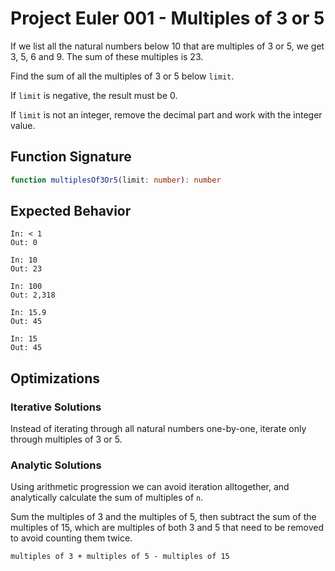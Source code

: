 # Project Euler 001 - Multiples of 3 or 5

If we list all the natural numbers below 10 that are multiples of 3 or 5, we
get 3, 5, 6 and 9. The sum of these multiples is 23.

Find the sum of all the multiples of 3 or 5 below `limit`.

If `limit` is negative, the result must be 0.

If `limit` is not an integer, remove the decimal part and work with the
integer value.

## Function Signature

```typescript
function multiplesOf3Or5(limit: number): number
```

## Expected Behavior

```
In: < 1
Out: 0

In: 10
Out: 23

In: 100
Out: 2,318

In: 15.9
Out: 45

In: 15
Out: 45
```

## Optimizations

### Iterative Solutions

Instead of iterating through all natural numbers one-by-one, iterate only
through multiples of 3 or 5.

### Analytic Solutions

Using arithmetic progression we can avoid iteration alltogether, and
analytically calculate the sum of multiples of `n`.

Sum the multiples of 3 and the multiples of 5, then subtract the sum of the
multiples of 15, which are multiples of both 3 and 5 that need to be removed
to avoid counting them twice.

```
multiples of 3 + multiples of 5 - multiples of 15
```
